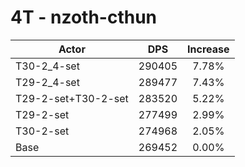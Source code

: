 # 4T - nzoth-cthun
| Actor | DPS | Increase |
|---|:---:|:---:|
|T30-2_4-set|290405|7.78%|
|T29-2_4-set|289477|7.43%|
|T29-2-set+T30-2-set|283520|5.22%|
|T29-2-set|277499|2.99%|
|T30-2-set|274968|2.05%|
|Base|269452|0.00%|
